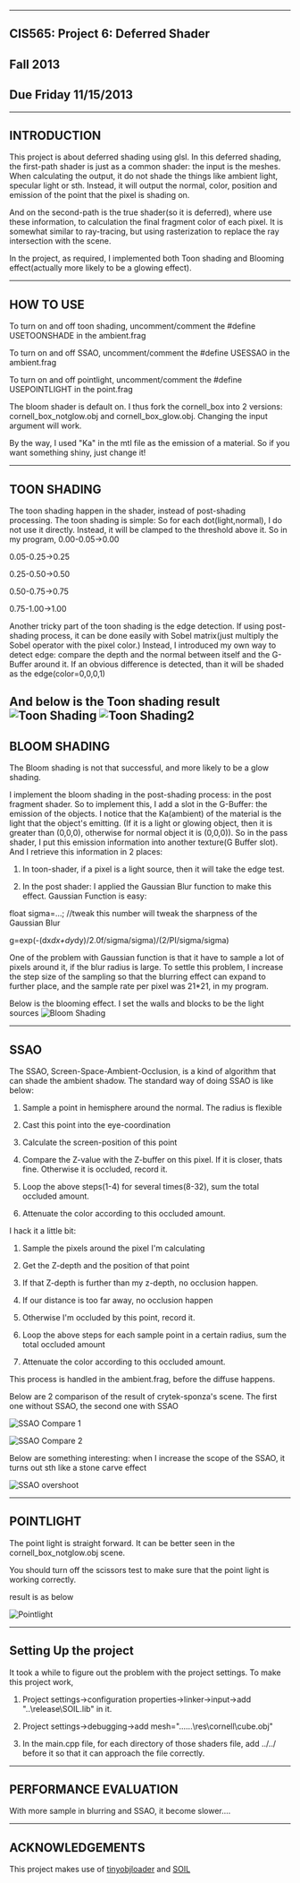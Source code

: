 -------------------------------------------------------------------------------
CIS565: Project 6: Deferred Shader
-------------------------------------------------------------------------------
Fall 2013
-------------------------------------------------------------------------------
Due Friday 11/15/2013
-------------------------------------------------------------------------------

-------------------------------------------------------------------------------
INTRODUCTION
-------------------------------------------------------------------------------
This project is about deferred shading using glsl. In this deferred shading, the first-path shader is just as a common shader: the input is the meshes. When calculating the output, it do not shade the things like 
ambient light, specular light or sth. Instead, it will output the normal, color, position and emission of the point that the pixel is shading on. 

And on the second-path is the true shader(so it is deferred), where use these information, to calculation the final fragment color of each pixel. It is somewhat similar to ray-tracing, but using rasterization to 
replace the ray intersection with the scene. 

In the project, as required, I implemented both Toon shading and Blooming effect(actually more likely to be a glowing effect). 

-------------------------------------------------------------------------------
HOW TO USE
-------------------------------------------------------------------------------

To turn on and off toon shading, uncomment/comment the #define USETOONSHADE in the ambient.frag

To turn on and off SSAO, uncomment/comment the #define USESSAO in the ambient.frag

To turn on and off pointlight, uncomment/comment the #define USEPOINTLIGHT in the point.frag

The bloom shader is default on. I thus fork the cornell_box into 2 versions: cornell_box_notglow.obj and cornell_box_glow.obj. Changing the input argument will work.

By the way, I used "Ka" in the mtl file as the emission of a material. So if you want something shiny, just change it!


-------------------------------------------------------------------------------
TOON SHADING
-------------------------------------------------------------------------------
The toon shading happen in the shader, instead of post-shading processing. The toon shading is simple: So for each dot(light,normal), I do not use it directly. Instead, it will be clamped to the threshold above it.
So in my program, 
0.00-0.05->0.00

0.05-0.25->0.25

0.25-0.50->0.50

0.50-0.75->0.75

0.75-1.00->1.00

Another tricky part of the toon shading is the edge detection. If using post-shading process, it can be done easily with Sobel matrix(just multiply the Sobel operator with the pixel color.) Instead, I introduced my own
 way to detect edge: compare the depth and the normal between itself and the G-Buffer around it. If an obvious difference is detected, than it will be shaded as the edge(color=0,0,0,1)
 
 And below is the Toon shading result
 ![Toon Shading](https://github.com/heguanyu/Project6-DeferredShader/blob/master/img/toonshade.jpg?raw=true)
 ![Toon Shading2](https://github.com/heguanyu/Project6-DeferredShader/blob/master/img/toonshade2.jpg?raw=true)
-------------------------------------------------------------------------------
BLOOM SHADING
-------------------------------------------------------------------------------
The Bloom shading is not that successful, and more likely to be a glow shading.

I implement the bloom shading in the post-shading process: in the post fragment shader. So to implement this, I add a slot in the G-Buffer: the emission of the objects. I notice that the Ka(ambient) of the material
 is the light that the object's emitting. (If it is a light or glowing object, then it is greater than (0,0,0), otherwise for normal object it is (0,0,0)). So in the pass shader, I put this emission information into
  another texture(G Buffer slot). And I retrieve this information in 2 places:
  
 1. In toon-shader, if a pixel is a light source, then it will take the edge test.
 
 2. In the post shader: I applied the Gaussian Blur function to make this effect. Gaussian Function is easy: 
 
 float sigma=...; //tweak this number will tweak the sharpness of the Gaussian Blur
 
 g=exp(-(dx*dx+dy*dy)/2.0f/sigma/sigma)/(2/PI/sigma/sigma)
 
 One of the problem with Gaussian function is that it have to sample a lot of pixels around it, if the blur radius is large. To settle this problem, I increase the step size of the sampling so that the blurring
  effect can expand to further place, and the sample rate per pixel was 21*21, in my program.

Below is the blooming effect. I set the walls and blocks to be the light sources
![Bloom Shading](https://github.com/heguanyu/Project6-DeferredShader/blob/master/img/bloom.jpg?raw=true)

-------------------------------------------------------------------------------
SSAO
-------------------------------------------------------------------------------

The SSAO, Screen-Space-Ambient-Occlusion, is a kind of algorithm that can shade the ambient shadow. The standard way of doing SSAO is like below:

1. Sample a point in hemisphere around the normal. The radius is flexible

2. Cast this point into the eye-coordination

3. Calculate the screen-position of this point

4. Compare the Z-value with the Z-buffer on this pixel. If it is closer, thats fine. Otherwise it is occluded, record it.

5. Loop the above steps(1-4) for several times(8-32), sum the total occluded amount.

6. Attenuate the color according to this occluded amount.

I hack it a little bit:

1. Sample the pixels around the pixel I'm calculating

2. Get the Z-depth and the position of that point

3. If that Z-depth is further than my z-depth, no occlusion happen.

4. If our distance is too far away, no occlusion happen

5. Otherwise I'm occluded by this point, record it.

6. Loop the above steps for each sample point in a certain radius, sum the total occluded amount

7. Attenuate the color according to this occluded amount.

This process is handled in the ambient.frag, before the diffuse happens.

Below are 2 comparison of the result of crytek-sponza's scene. The first one without SSAO, the second one with SSAO

![SSAO Compare 1](https://github.com/heguanyu/Project6-DeferredShader/blob/master/img/SSAO-compare.jpg?raw=true)

![SSAO Compare 2](https://github.com/heguanyu/Project6-DeferredShader/blob/master/img/SSAO-compare2.jpg?raw=true)

Below are something interesting: when I increase the scope of the SSAO, it turns out sth like a stone carve effect

![SSAO overshoot](https://github.com/heguanyu/Project6-DeferredShader/blob/master/img/large-radius-SSAO.jpg?raw=true)

-------------------------------------------------------------------------------
POINTLIGHT
-------------------------------------------------------------------------------

The point light is straight forward. It can be better seen in the cornell_box_notglow.obj scene.

You should turn off the scissors test to make sure that the point light is working correctly. 

result is as below

![Pointlight](https://github.com/heguanyu/Project6-DeferredShader/blob/master/img/pointlight.jpg?raw=true)

-------------------------------------------------------------------------------
Setting Up the project
-------------------------------------------------------------------------------
It took a while to figure out the problem with the project settings. To make this project work, 

1. Project settings->configuration properties->linker->input->add "..\release\SOIL.lib" in it.

2. Project settings->debugging->add mesh="..\..\..\res\cornell\cube.obj" 

3. In the main.cpp file, for each directory of those shaders file, add ../../   before it so that it can approach the file correctly.

-------------------------------------------------------------------------------
PERFORMANCE EVALUATION
-------------------------------------------------------------------------------
With more sample in blurring and SSAO, it become slower....

---
ACKNOWLEDGEMENTS
---
This project makes use of [tinyobjloader](http://syoyo.github.io/tinyobjloader/) and [SOIL](http://lonesock.net/soil.html)
